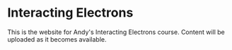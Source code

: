 # Interacting Electrons
This is the website for Andy's Interacting Electrons course. Content will be uploaded as it becomes available.
